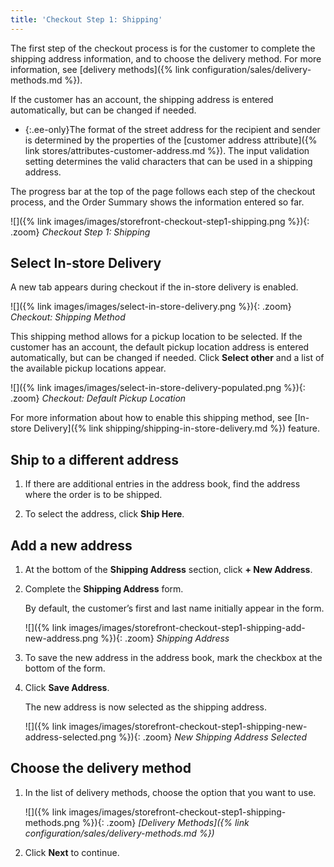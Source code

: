 ```yaml
---
title: 'Checkout Step 1: Shipping'
---
```


The first step of the checkout process is for the customer to complete the shipping address information, and to choose the delivery method. For more information, see [delivery methods]({% link configuration/sales/delivery-methods.md %}).

If the customer has an account, the shipping address is entered automatically, but can be changed if needed.

- {:.ee-only}The format of the street address for the recipient and sender is determined by the properties of the [customer address attribute]({% link stores/attributes-customer-address.md %}). The input validation setting determines the valid characters that can be used in a shipping address.

The progress bar at the top of the page follows each step of the checkout process, and the Order Summary shows the information entered so far.

![]({% link images/images/storefront-checkout-step1-shipping.png %}){: .zoom}
_Checkout Step 1: Shipping_

## Select In-store Delivery

A new tab appears during checkout if the in-store delivery is enabled.

![]({% link images/images/select-in-store-delivery.png %}){: .zoom}
_Checkout: Shipping Method_

This shipping method allows for a pickup location to be selected. If the customer has an account, the default pickup location address is entered automatically, but can be changed if needed. Click **Select other** and a list of the available pickup locations appear.

![]({% link images/images/select-in-store-delivery-populated.png %}){: .zoom}
_Checkout: Default Pickup Location_

For more information about how to enable this shipping method, see [In-store Delivery]({% link shipping/shipping-in-store-delivery.md %}) feature.

## Ship to a different address

1. If there are additional entries in the address book, find the address where the order is to be shipped.

1. To select the address, click **Ship Here**.

## Add a new address

1. At the bottom of the **Shipping Address** section, click **+ New Address**.

1. Complete the **Shipping Address** form.

    By default, the customer’s first and last name initially appear in the form.

    ![]({% link images/images/storefront-checkout-step1-shipping-add-new-address.png %}){: .zoom}
    _Shipping Address_

1. To save the new address in the address book, mark the checkbox at the bottom of the form.

1. Click **Save Address**.

    The new address is now selected as the shipping address.

    ![]({% link images/images/storefront-checkout-step1-shipping-new-address-selected.png %}){: .zoom}
    _New Shipping Address Selected_

## Choose the delivery method

1. In the list of delivery methods, choose the option that you want to use.

    ![]({% link images/images/storefront-checkout-step1-shipping-methods.png %}){: .zoom}
    _[Delivery Methods]({% link configuration/sales/delivery-methods.md %})_

1. Click **Next** to continue.
